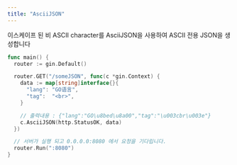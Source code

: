```yaml
---
title: "AsciiJSON"
---
```


이스케이프 된 비 ASCII character를 AsciiJSON을 사용하여 ASCII 전용 JSON을 생성합니다

```go
func main() {
  router := gin.Default()

  router.GET("/someJSON", func(c *gin.Context) {
    data := map[string]interface{}{
      "lang": "GO语言",
      "tag":  "<br>",
    }

    // 출력내용 : {"lang":"GO\u8bed\u8a00","tag":"\u003cbr\u003e"}
    c.AsciiJSON(http.StatusOK, data)
  })

  // 서버가 실행 되고 0.0.0.0:8080 에서 요청을 기다립니다.
  router.Run(":8080")
}
```
